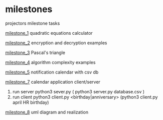 # milestones
projectors milestone tasks

[milestone_1](https://github.com/LutaKs/milestones/tree/main/milestone_1)
quadratic equations calculator


[milestone_2](https://github.com/LutaKs/milestones/tree/main/milestone_2)
encryption and decryption examples

[milestone_3](https://github.com/LutaKs/milestones/tree/main/milestone_3)
Pascal's triangle

[milestone_4](https://github.com/LutaKs/milestones/tree/main/milestone_4)
algorithm complexity examples

[milestone_5](https://github.com/LutaKs/milestones/tree/main/milestone_5)
notification calendar with csv db

[milestone_7](https://github.com/LutaKs/milestones/tree/main/milestone_7)
calendar application client/server
1. run server python3 sever.py <filename> ( python3 server.py database.csv )
2. run client python3 client.py <month> <departmant> <birthday|anniversary> (python3 client.py april HR birthday)

[milestone_8](https://github.com/LutaKs/milestones/tree/main/milestone_8)
uml diagram and realization
